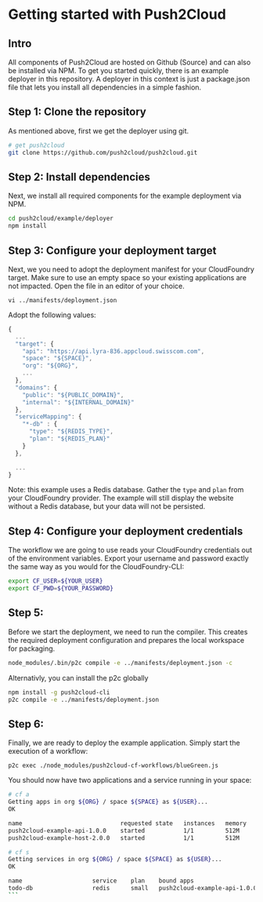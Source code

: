 # Getting started with Push2Cloud

## Intro
All components of Push2Cloud are hosted on Github (Source) and can also be installed via NPM. To get you started quickly, there is an example deployer in this repository. A deployer in this context is just a package.json file that lets you install all dependencies in a simple fashion.

## Step 1: Clone the repository
As mentioned above, first we get the deployer using git.
```bash
# get push2cloud
git clone https://github.com/push2cloud/push2cloud.git
```

## Step 2: Install dependencies
Next, we install all required components for the example deployment via NPM.
```bash
cd push2cloud/example/deployer
npm install
```

## Step 3: Configure your deployment target
Next, we you need to adopt the deployment manifest for your CloudFoundry target. Make sure to use an empty space so your existing applications are not impacted. Open the file in an editor of your choice.
``` 
vi ../manifests/deployment.json
```
Adopt the following values:

```js
{
  ...
  "target": {
    "api": "https://api.lyra-836.appcloud.swisscom.com",
    "space": "${SPACE}",
    "org": "${ORG}",
    ...
  },
  "domains": {
    "public": "${PUBLIC_DOMAIN}",
    "internal": "${INTERNAL_DOMAIN}"
  },
  "serviceMapping": {
    "*-db" : {
      "type": "${REDIS_TYPE}",
      "plan": "${REDIS_PLAN}"
    }
  },

  ...
}
```
Note: this example uses a Redis database. Gather the `type` and `plan` from your CloudFoundry provider. The example will still display the website without a Redis database, but your data will not be persisted.

## Step 4: Configure your deployment credentials
The workflow we are going to use reads your CloudFoundry credentials out of the environment variables. Export your username and password exactly the same way as you would for the CloudFoundry-CLI:

```bash
export CF_USER=${YOUR_USER}
export CF_PWD=${YOUR_PASSWORD}
```
## Step 5:
Before we start the deployment, we need to run the compiler. This creates the required deployment configuration and prepares the local workspace for packaging.

```bash
node_modules/.bin/p2c compile -e ../manifests/deployment.json -c
```

Alternativly, you can install the p2c globally
```bash
npm install -g push2cloud-cli
p2c compile -e ../manifests/deployment.json
```

## Step 6:
Finally, we are ready to deploy the example application. Simply start the execution of a workflow:

```
p2c exec ./node_modules/push2cloud-cf-workflows/blueGreen.js
```

You should now have two applications and a service running in your space:

```bash
# cf a
Getting apps in org ${ORG} / space ${SPACE} as ${USER}...
OK

name                            requested state   instances   memory   disk   urls
push2cloud-example-api-1.0.0    started           1/1         512M     512M   push2cloud-example-api-${SPACE}.${DOMAIN}
push2cloud-example-host-2.0.0   started           1/1         512M     1G     push2cloud-example-host-${SPACE}.${DOMAIN}

# cf s
Getting services in org ${ORG} / space ${SPACE} as ${USER}...
OK

name                    service    plan    bound apps                     last operation
todo-db                 redis      small   push2cloud-example-api-1.0.0   create succeeded
``` 
